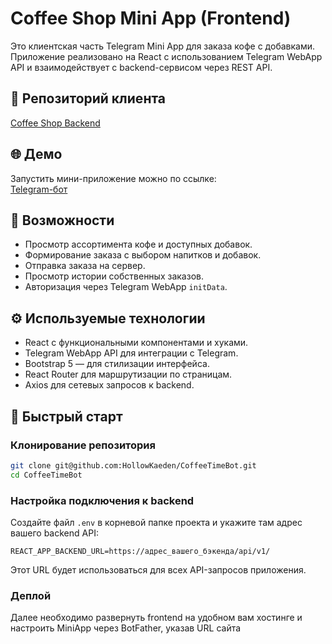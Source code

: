 
# Coffee Shop Mini App (Frontend)

Это клиентская часть Telegram Mini App для заказа кофе с добавками. Приложение реализовано на React с использованием Telegram WebApp API и взаимодействует с backend-сервисом через REST API.

## 📌 Репозиторий клиента

[Coffee Shop Backend](https://github.com/HollowKaeden/CoffeeTimeBotAPI)

## 🌐 Демо

Запустить мини-приложение можно по ссылке:  
[Telegram-бот](https://t.me/coffee_time_nt_bot)

## 🎯 Возможности

- Просмотр ассортимента кофе и доступных добавок.  
- Формирование заказа с выбором напитков и добавок.
- Отправка заказа на сервер.  
- Просмотр истории собственных заказов.  
- Авторизация через Telegram WebApp `initData`.  

## ⚙️ Используемые технологии

- React с функциональными компонентами и хуками.  
- Telegram WebApp API для интеграции с Telegram.  
- Bootstrap 5 — для стилизации интерфейса.  
- React Router для маршрутизации по страницам.  
- Axios для сетевых запросов к backend.

## 🚀 Быстрый старт

### Клонирование репозитория

```bash
git clone git@github.com:HollowKaeden/CoffeeTimeBot.git
cd CoffeeTimeBot
```

### Настройка подключения к backend

Создайте файл `.env` в корневой папке проекта и укажите там адрес вашего backend API:

```env
REACT_APP_BACKEND_URL=https://адрес_вашего_бэкенда/api/v1/
```

Этот URL будет использоваться для всех API-запросов приложения.

### Деплой

Далее необходимо развернуть frontend на удобном вам хостинге и настроить MiniApp через BotFather, указав URL сайта


